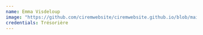 ```yaml
---
name: Emma Visdeloup
image: "https://github.com/ciremwebsite/ciremwebsite.github.io/blob/main/_staff_members/emma.pngstaff_members/emma.png"
credentials: Trésorière
---
```

